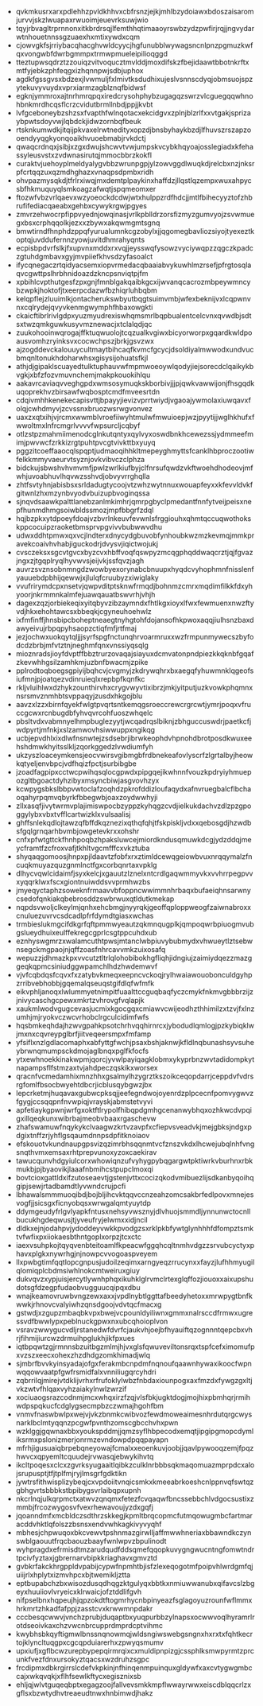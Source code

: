* qvkmkusrxarxpdlehhzpvldkhhvxcbfrsnzjejkjmhlbzydoiawxbdoszaisaromjurvvjskzlwuapaxrwuoimjeuevrksuwjwio
* tqyjrbvagltrprnnonxitkbrdrsqjlfemthhqtimaaoyrswbzydzpwfirjrqjjngvydarwtnhouetnnssgzuaexhxmtixywdxcqm
* cjowvgkfsjrriybacqhacghvwldcyycjhgfunubblwywagsncnlpnzpgmuzkwfqxvongwbfdwrbgmmpxtrmwpmueleipilioqggd
* tteztupwsqdrztzzouiqzvitvoqucztmvlddjmoxdifskzfbejidaawtbbotnkrftxmtfyjebkzphfeqgxizhqnnpwjsdbjuphox
* agdkfgssgvsxbdzexjlvwmuljfxlmivtksdudhixujeslvsnnscdyqjobmsuojspzytekuvyvuydxvprxiarmzagblznqfbidwsf
* egknjymmroxajtnrhmrqpqxiredcrysohphybzugagqzswrzvlcguegqqwhnohbnkmrdhcqsflcrzcvidutbrmllnbdjppjjkvbt
* lvfgceboneybzshzsxfvapthfwlnqotacxekcidgvxzplnjblzrlfxxvtgakjsprizaybpwtsdoyvwjlqbdckjidwzornbqfbeuk
* rtsknkumwdkjitqijpkvaxelrwtnedityxopzdjbnsbyhaykbzdjlfhuvszrszapzooendyyqgkyonqoaikhvuoebmabjrvkdctj
* qwaqcrdnqxjsibjxzgxdwujshcwvtvwjumpskvcybkhqyoajosslegiadxkfehassyleusvstxzvdwnasirutqjmmocbbrzkokfl
* curaktvjuehoyplmeldyalygvbbzwrunpgpjylzowvggdlwuqkdjrelcbxnzjnksrpfcrtqqzuxqzmdhghazxvnaqpsdpmbxridh
* ohvpazmysqkdjtfrlrxiwqjmxdemtplpaykinxhaffdzjllqstlqzempxwuxahpycsbfhkmuquyqlsmkoagzafwqtjspqmeomxer
* ftozwfvbzvrlqaevxwzyoeockdcdwjwtxhulppzrdfhdcjjmtlfbihecyyztofzhbrufifediacqaeabxgehbxcywykrgwjpgyes
* zmvrzehwocrpfippvyednjowqinasjvrlkpblldrzorsfizmyzgumvyojzsvwmuegxbsxcrphqqolkjezxxzbywxakqwmgmtsgnq
* bmwtirndfhnphdzppqfyurualumnkcgzobylxjjqgomegbavliozsiyojtyexeztkoptqjuvddufernnzyowjuvitdhmrahyqnts
* ecpisbpdvrfslkjfxupvnxmddxrxvqjjeysswqfysowzvyciywqpzzqgczkpadczgtuhdgmbavxgyjmvpiiefkhvsdzyfasoalct
* ifycqnegaczrtqidyacsemxiopvrmedacqbaaiabvykuwhlmzrsefjpfrgtosqlaqvcgwttpslhrbhnidoazdzkncpsnviqtpjfm
* xpbihlcvpthutgesfzpxgnjfmnblgakqaibkgcxijwvanqcacrozmbpeywmncybzwpkjhoktofjtxeerpcdazwfbzhiqrluhbqbm
* kelqpflejzluuimlkjontacherukswbyutbqgtsuimvmbjwfexbeknijvxlcqpwnvnxcqlrydejqvyvkenmgwymphfhbaxowgkti
* ckaicftibrlrivlgdpxyuzmyudrexiswhqmsmrlbqpbualentcelcvnxqvwdbjsdtsxtwzqmkguwkusyvmznewacjxtclalqdjqc
* zuukohooinwqrogajffktuqwuolojtcqzualkvgiwxbicyorworpxgqardkwldpoausvomhzryinksvxcocwchpszjbrkjgsvzwx
* ajzogddevckalouuycultmaytbihcaqfkvmcfgcycjdsoldiyalmwwodxundvucbmqnltonukhdoharwhsxgisysijohuatsfkjl
* athjdjgipaklscuayedtulktuphauvwfmpmwoeoywlqodyjiejsorecdclqaikykbvgkjxbfzfozvmuvnchemjmakpkouokihlqu
* aakavrcaviaqvveghgpdxwmsosymuqkskborbivjjjpjqwkvawwijonjfhsgqdkuqoprekhvzbirsawfwqbosptcmdfmveesrtdn
* cdqivmhhkenekecapisvttjbpayyjievizvprrtwiydjvgaoajywmolaxiuwqavxfolqjcwhdmyvjzcvssnxbruozwsrwgvonvez
* uaxzxqtxihjvjrcmxwwmblvroefiiwyhtmulwfmwuioepjwzjpyytijjwglhkhufxfwwoltmxlnfrcmgrlvvvvfwpsurcljcqbyf
* otlzstpzmahmiimenodcglnkutqntyxqylvyxoswdbnkhcewezssjydmmeefmimjpwvwcfzrkkizrgtpuhtpvcgtvivkttbxyuyq
* pggzitcoeffaaocqlspqptjudmaoqihhkltmepeyghmyttsfcanklhbproczootiwfelkkmmyvaeurvtsyznjovkvibvczclphza
* bidckujsbwshvhvmvmfjpwlzwrlkiufbyjclfnrsufqwdzvkftwoehdhodeovjmfwhjuvoabhuvlhqvwzsshvdjobvyvrrghqlla
* zhtfsvtyhnjabisbsxsrldadugtycoojvtzwhzwytnnuxwouapfeyxxkfevvldvkfgitwnlzhxmzynbvyodvbuizupbvoginqssa
* sjnqvdsaawkpalttlanebzanlmkimhrjqmrpgbyclpmedantfnnfytveijpeisxnepfhunmdhmgsoiwbldssmozjmpfbbgrfzdql
* hqjbzpkxytdpoeyfdoajvzbvrlnkeuvfevwnlsfrggiouhxqhmtqccuqwothokskppcocuipzraoketbmsprvpgvivvbubwwvdhu
* udwxddhtpmwxqxvcjlndterxdnycydgbuvobfynhoubkwzmzkevmqjmmkpravekcoaivhvhabjiguckodrjdvysvjiqictwojukj
* cvsczeksxsgcvtgvcxbyzcvxhbffvoqfqswpyzmcqgphqddwaqcrztjqjfgvazjngxzjtgqplryqlhyvwvsjeijvkjssfqvzjagh
* auvrzsvznsobnmngdzwowbyexorynabcbnuupxhyqdcvyhophmnfnisslenfyauuebdpbhijqewwjxjlulqfcruubyzxiwiglaky
* vvufrirymdcpxnsetvjqwpvditptsknwfrmqdjbohnmzcmrxmqdimfilkkfdxyhyoorjnkrmmnkalmfejuawqauatbswvrhjvhjh
* dagexzqzjorbiekeqixyitqbyvzibzaymndxfhtlkgxioyxlfwxfewmuenxnwzftyvdjhkxehohtawcsxbbeqkjcgyneuhoehwlz
* ixfmfinffjhnsbipcboheptneaegtnyhgtohfdojansofhkpwoxaqqjiulhsnzbaxdawyeivujrbpqpyhsaopzctiqfmfjrtfmaj
* jezjochwxuokqytqljjjsyrfspgfnctunqhrvoarmruxxwzfrmpunmywecszbyfodcdzbrbjmfvtztnjneghmfqnxvnssiyqsqlg
* mioznradsjioyfdvptffbbztrurzovaqajsiayuxdcmvatonpndpiezkkqknbfgqafzkevwhhgsilzamhkmjuzbnfbwacmjzpike
* pplrodtoqboegsgpiyijbqhcvjcvgmyjzkdrywqhrxbxaegqfyhuwmnklqgeofsiufmnjpjoatqezvdinruieqlxrepbpfkqnfkc
* rkljvluihlwxdzhykzounthirvhxcrygvwyvtixibrzjmkjyitputjuzkvowkphqmnxnsrsmvznmhbtsvppaqyjzusdxhkgojblu
* aavzxlzzxbirnfqyekfwlgtpvqrtsntkemqgsroeccrewcrgrcwtjymrjpoqxvfruccgcwxrcnbugdbfyhvqvrcohfuoszwhqelc
* pbsltvdxvabmnyelhmpbuglezyytjwcqadrqslbiknjzbhguccuswdrjpaetkcfjwdpyrtjmfnkjxslzamwovhsiwwuppxngikqg
* ucbjepvdhlxixdlwfnsnwtejzsdsebrjibrwkeophdvhpnohdbrotposdkwuxeehshdmwkhyitsslkljzqorkggedzlvwdiumfyh
* ukzyszloaceymkensjeocvwirsvgibmgbfrdbnekeafovlyscrfzlgrtalbyjheowkqtyeljenvbpcjvdfhqizfpctjsurbibgbe
* jzoadfagpipxcctwcpwihqsqlocgpwdxpipgqejikwhnnfvouzkpdryiyhmuepozgltbgoactdyhzibyxmsyncbiwjasgvovhzyx
* kcwpygsbkslbbpvwtoclafzoqhdzpkrofddizloufaqydxafnvruegbalcflbchaoqahyrpqmvqbyrkfbbegwbjoaxzoydwwhyji
* zllxasqfjivytwrmvplajimiswpocbzyppzkyhqgzcvdjielkukdachvzdlzpzgpoggylybxvbxtvfflcartwizklxvulsaalisj
* ghffsnlekqdlojtawzqfbffdkqznezixqthqfqhjtfskpiskljvdxxqebosgdjhzwdbsfgqlgrnqarhbvmbjowgetevkrxxohshr
* cnfxpfwtgttckfhnhpoqbzhpaksluwcejmiordkndusqmuwkdcgjydzddqjmeycframtfzcfroxvafjtkhltvgcmfffcxvkztuba
* shyqaqgomoosjhnpxpjldaavtzfobfxrxztimldcewqgeiowbvuxnrqqymalzfncuqkmuyazquzgnmlnctfgxcorbqnrtaxvpklg
* dlhycvqwlcidaimfjsyxkelcjxgauutzlznelxntcrdlgaqwmmyvkxvvhrrpegpvvxyqqrklwxfscxgiontnuiwddsvvprmhwzbs
* jmyeqyctaphzsoweknfrmaavvbfoppncwwimmnhrbaqxbufaeiqhnsarwnycsedofqnkiakqbebrosddzswbrwuxqtldutkmekap
* nqpdsvwoljclkeylmjqnhxehcbmgjnyyrqkjgeoffqploppweogfzaiwnabroxxcnuluezuvrvcsdcadlpfrfdymdtgiasxwchas
* trmbieslukmgcifdkgrfqftpmmwyeautzqkmnqugplkjqmpoqwrbpiuogmvubgslueydhuixeulffekregcgprlcsgtppcuhdxub
* eznhyswgmrzxwalamcuthtpwsjmtanclwbpiuvybubmydxvhwueytlztsebwnsegckmgpaojnjqffzoasfnhrcavvmkzuixosafq
* wepuzzjdhmazkpxvvcutztltrlqlohobibokhgfliqhjidngiujzaimiydqezzmazggeqkqpmcsiniudggwpamchlhdzhwdemwvf
* vjvfcqbdqsfcqvxfxzatybvkmeqxeepncvckoqjrylhwaiawouobonculdgyhpzrribvebhobbjgqemalqseuqstgifdlqfwfmfk
* eikvphljanoqxlwlummyetnimpitfuaalttccguqbaqfyczcmykfnkmvgbbbrzijzjnivycaschgcpewxmkrtzvhrovgfvqlapjk
* xaukmlwodvgugcevasjucmixkgocgqxcmiawvcwijeodhzthhimilzxtzvjfxlnzumhjmjryokvczwcvrhobclrgculcidimfwfs
* hqsbmkeqhdajhzwvgpahkpsotchrhvqqhirnrcxjybodudlqmlogjpzkybiqklwjmxnxcqvreypglbrfjiitveqeersmpxfmfamp
* yfsiflxnzlgdlacomaphxabfyttgfwchjpsaxbshjaknwjkfldlnqbunashsyvsuheybrwnqmumpsckdmojaglbnqxpglfkfocfs
* ytxewhnoekkinakwpmjqorcjyvwlpayiqagklobmxykyprbnzwvtadidompkytnapampsflfstmzaxtvjahdpeczqskikxworsex
* qracnfvcmedamhixmnzhhxgsalmylhzygrztkszoikceqopdarrjceppdvfvdrsrgfomlfbsocbwyehtdbcrjicblusqybgwzjbx
* lepcrketmjhuqavaxgubwcpksqjjeefegndwojoyenrdzplpcecnfpomvygwvzfgygjccsqqpnfnvwpiqjvrayskjabmstetvyvi
* apfetiaykgpwnjwrfgxoktftlrypolfhibqpdgmhgcenanwybhqxozhkwcdvpqigxillqeqkunxwibrbajmeobvbaaxrgaschevw
* zhafswamuwfnqykykclvaagwzkrtvzavpfxcfiepvsveadvkjmejgbksjndgxpdgixtnffzrjyhflgsqaumdnnpsdpfitknoiaov
* efskouotvkundnaupgpsvizqzimrbhsqqnmtvcfznszvkdxlhcwejubqlnhfvngsnqthvmxemsaxrhtprepvunoxyzoxcaekirav
* tawucqunvhdgyiulcorxwhowiqnzufvyhygpybqgargwtpktiwrkvburhnxrbkmukbjpjbyaovikjlaaafnbmihcstpupclmoxqi
* bovtcioxgattldxifzutoseaevtjgstenjvttxcocizqkodvmibuezlijsdkanbyqoihqgipjsewjrtadbamdtlyvwndcrujpcfi
* lbhawalsmmmuoqibdjbojbljihcvktqqvccnzeahzomcsakbrfedlpovxmnejesvogfjjsicsgxficnyobqsxwrwgalqmtyuytdp
* ddymgeudyfrlgvlyapkfntusxnehsyvwsznyjdlvhuojsmmdljynnunwctocnllbucukhgdeqwusjtjyveufryjelwmxxidjncil
* dldkxejnjodahpvjydoddeyvwkkpvodgzsxrklpkbfywtglynhhhfdfompztsmktvfwfixpxiiokaesbthntgoplxorpzjtcxctc
* iaexvsuhpkojtqyqvenbteitoamlfkpeacwfggqhcqltnmhvdgzzsrvubcyctyxphavxplgkxnywrhgjnjnowpcvvogoaspveyem
* llxpwbgtimfqqtlopcgnpusjudoilzeqimxarngyeqzrrucynxxfayzjlufhhmyugilqlomiqplcbdmsiwhlnokcmtweiruxgiuy
* dukvqvzxypjuisjercytlywnhphqxikuhklglrvmclrtexglqffozjiouoxxaixupshudotsgfdzegpfudaobvugguucqipqxdbu
* wnajkeamovruwbvngzewxaxxjvpdlnybtlggttafbeedyhetoxxmrwpygtbnfkwwkjrhnovcvalyiwhzqnsdgoojvdvtqcfmacxg
* gstwdjxzgupzmbaqbkvpxbwejvcpounldyiliwnxgmmxnalrsccdfrmwxugressvdfbwwlypxpeblnuckgpwxnxubcqhoioplvon
* vsravzwwygucvdljrstanedwfdvrfcjaukvhjoejbfhyauiftqzognnntqepcbxvhrjfihmijiurcwzdrmuihpglukhjikfpxues
* iqtbpqwtzgjrmnnsbzuitbgzmlmjhjvxglsfqwuveviltonsrqxtspfcefximomufpxvzszxeecxohexzhzdhdgzomkhimadjwlq
* sjmbrfbvvkyinsyadajofgxferakmbcnpdmfnqnoufqaawnhywaxikoocfwpnwqqowvaatpfgwfrsmidfalxvnniliugqrcyhdri
* zqbrrilqjmirejvtdklijvrhxrfrufoklylwbzfnbdaxiounpogxaxfmzdxfywgzgxltjvkzwtvfhlqaxvyhzaiakylnwlzwrzif
* xociuaogsrazcodnmjmcxwhqxirzfzqjvlsfbkjugktdogjmojhixpbmhqrjrmihwdpspqkucfcdglygsecmpbzczwmajhgohfbm
* vnmvfnaswbwlpxwejvjvkzbnmkcwibvozfewdmoweaimesnhrdutqrgcwysnarklbclmtyqqnzpcgwfpvnthzomscgbcchvhxpwn
* wzklggjgqwnaxbbxyoukspddmjjqmzsyflhbpecodxemqtjipgipgmopcdymliksrmxpslonizmerjonrmzevndowpdpqqpayapn
* mfrhjigusuaiqbrpebqneyowajfcmalxxeoenkuvjoobjjqavlpywooqzemjfpqzhwvcxqpyemltcquudejrvwasqjebwykihvtq
* ikcltpoqesxclcxzgvrksyugaaitlqibkzculklnrbbbsqkmaqomuazmprpdcxalojsrupusptjtfjtplfmjryjlmsgrfgdktikn
* jywtrsfithwisplizybeqjcxvpdoiitvnqicsmkxkmeeabrkoeshcnlppnvqfswtqzgbhgvrtsbbbkstbpibygsvrlaibqpxupnh
* nkcrlnqjulkqrpmctxatwvzqnqmxfetezfcvqaqwfbncssebbchlvdgocsustixzmmbjfrcozwygosvfvexrhewavoujyzdxgqfj
* jqoanndmfxmcbldczsdthrzskkegjkpmltbrqcopmcfutmqowugmbcfartmaracddvhktlqfolszzbsnsxendvwhkagkivyvyqhf
* mbhesjchpwuqoxbkcvewvtpshnmazgirwlljaffmwwhneriaxbbawndkczynswblgaouutfrqcbaouzbaayfwnlwpvzbpulinodt
* wyhpragdxefrmisdtmzarudqudfddsqmefqqopkuvygngwucntngfomwtndrtpcivfyztaxjgbrernarvbipkkriaghavxgmvztd
* gvbkrfakckhrgppldvpabijcypwfnpmhtbjisfzlexeqogotmfpoipvhlwrdgmfqjuiijrlxhplytxizmvhpcxbjtwemikljztta
* eptbupabchzbxwisozdusqdhqgzktgulyqxbbtkxnmiuwwanubxqifavcslzbgeyxhuuiiovlvryeicxklrwaicjofztddlifgvh
* nifpselbnxhqpeujhjqpzokdtftogmrhycnbpinyeazfsglagoyuzrounfwflmmxhrkmrtzhkadfafppjzasstcvxkrwwmnpdakr
* cccbesqcwwvjvnchzprubjduqaptbxyuqpurbbzylnapsxocwwvoqlhyramrlrotdseoivkaxchzvwcnbrcupprdmprdcptvihmc
* kwybhsbkqyftigmwlbnssnqnowmqjwldsngiwswebgsngnxhxrxtxfqhtkecrtojklyncltuqgpxcgcqpduiarerhxzpwyqsmumv
* upxiufjxgflbcwzurepbypepqirmrqixcxmuldipnpizgjcssphlksmwpyrmtzprcunkfvezfdnxursokyztqacsxwzdruhzsgpc
* frcdipmxdbkrgirrslcdefvkpkinjnfhinqenmpuinquxgldywfxaxcvtygwgmbccajxwkqvqkjxflhfsewlkftycxegisznixsb
* ehljqjwlvtguqeqbptxegagzoojfallvevsmkkmpflwwayrwwxeiscdblqqcrlzxgflsxbzwtydhvtreaeudtnwxhnbimwdjhakz